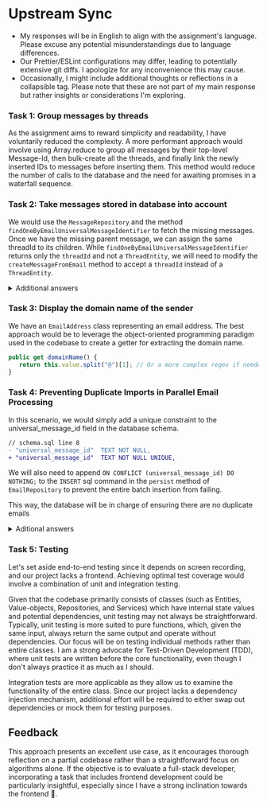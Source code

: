 # Upstream Sync

- My responses will be in English to align with the assignment's language. Please excuse any potential misunderstandings due to language differences.
- Our Prettier/ESLint configurations may differ, leading to potentially extensive git diffs. I apologize for any inconvenience this may cause.
- Occasionally, I might include additional thoughts or reflections in a collapsible tag. Please note that these are not part of my main response but rather insights or considerations I'm exploring.

### Task 1: Group messages by threads

As the assignment aims to reward simplicity and readability, I have voluntarily reduced the complexity. A more performant approach would involve using Array.reduce to group all messages by their top-level Message-Id, then bulk-create all the threads, and finally link the newly inserted IDs to messages before inserting them. This method would reduce the number of calls to the database and the need for awaiting promises in a waterfall sequence.

### Task 2: Take messages stored in database into account

We would use the `MessageRepository` and the method `findOneByEmailUniversalMessageIdentifier` to fetch the missing messages. Once we have the missing parent message, we can assign the same threadId to its children. While `findOneByEmailUniversalMessageIdentifier` returns only the `threadId` and not a `ThreadEntity`, we will need to modify the `createMessageFromEmail` method to accept a `threadId` instead of a `ThreadEntity`.

<details>

  <summary>Additional answers</summary>

- Note 1: Creating a `findManyByEmailUniversalMessageIdentifiers` method could be more efficient for fetching missing messages in a single SQL call.
- Note 2: A potential solution could involve setting the top-level `Message-ID` as the thread's primary key. This would automatically include them in the next `INNER JOIN`, eliminating the need to check the database upfront or worry about fetching the child before its parent. However, using a remote ID as our primary key might not be best practice. This solution requires knowing the top-level `Message-ID`, and the RFC mentions the use of the `References` field instead of `In-Reply-To`.

</details>

### Task 3: Display the domain name of the sender

We have an `EmailAddress` class representing an email address. The best approach would be to leverage the object-oriented programming paradigm used in the codebase to create a getter for extracting the domain name.

```ts
public get domainName() {
   return this.value.split("@")[1]; // Or a more complex regex if needed later
}
```

### Task 4: Preventing Duplicate Imports in Parallel Email Processing

In this scenario, we would simply add a unique constraint to the universal_message_id field in the database schema.

```diff
// schema.sql line 8
- "universal_message_id"  TEXT NOT NULL,
+ "universal_message_id"  TEXT NOT NULL UNIQUE,
```

We will also need to append `ON CONFLICT (universal_message_id) DO NOTHING;` to the `INSERT` sql command in the `persist` method of `EmailRepository` to prevent the entire batch insertion from failing.

This way, the database will be in charge of ensuring there are no duplicate emails

<details>

  <summary>Aditional answers</summary>

- Nb1. In scenarios where relevant additional data needs to be persisted even after a second fetch (e.g., ~~User C receives the email as a blind carbon copy, so we're unaware of C when inserting from B~~ *Edit: According to the RFC, BCC results in a new copy of the message, likely with a new Message-ID. However, I lack a better example*), we could adopt an upsert strategy (checking for existing values before inserting) or catch the unique constraint violation error.
- Nb2. Databases already possess many locking mechanisms to prevent data races, but if necessary, we can manage this within our backend for tasks that should not be executed multiple times (e.g., downloading email attachments ?). This can be achieved using a semaphore or a redis (on distributed systems).

</details>

### Task 5: Testing

Let's set aside end-to-end testing since it depends on screen recording, and our project lacks a frontend. Achieving optimal test coverage would involve a combination of unit and integration testing.

Given that the codebase primarily consists of classes (such as Entities, Value-objects, Repositories, and Services) which have internal state values and potential dependencies, unit testing may not always be straightforward. Typically, unit testing is more suited to pure functions, which, given the same input, always return the same output and operate without dependencies. Our focus will be on testing individual methods rather than entire classes.
I am a strong advocate for Test-Driven Development (TDD), where unit tests are written before the core functionality, even though I don't always practice it as much as I should.

Integration tests are more applicable as they allow us to examine the functionality of the entire class. Since our project lacks a dependency injection mechanism, additional effort will be required to either swap out dependencies or mock them for testing purposes.

## Feedback

This approach presents an excellent use case, as it encourages thorough reflection on a partial codebase rather than a straightforward focus on algorithms alone.
If the objective is to evaluate a full-stack developer, incorporating a task that includes frontend development could be particularly insightful, especially since I have a strong inclination towards the frontend 👀.
